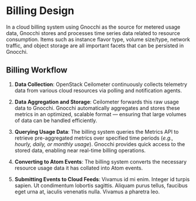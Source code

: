 # Billing Design

In a cloud billing system using Gnocchi as the source for metered usage data,
Gnocchi stores and processes time series data related to resource consumption.
Items such as instance flavor type, volume size/type, network traffic, and 
object storage are all important facets that can be persisted in Gnocchi.

## Billing Workflow

1. **Data Collection**: OpenStack Ceilometer continuously collects telemetry
   data from various cloud resources via polling and notification agents.

2. **Data Aggregation and Storage**: Ceilometer forwards this raw usage data
   to Gnocchi. Gnocchi automatically aggregates and stores these metrics in an
   optimized, scalable format — ensuring that large volumes of data can be
   handled efficiently.

3. **Querying Usage Data**: The billing system queries the Metrics API to
   retrieve pre-aggregated metrics over specified time periods (_e.g., hourly,
   daily, or monthly usage_). Gnocchi provides quick access to the stored data,
   enabling near real-time billing operations.

4. **Converting to Atom Events**: The billing system converts the necessary 
   resource usage data it has collated into Atom events.

5. **Submitting Events to Cloud Feeds**: Vivamus id mi enim. Integer id turpis
   sapien. Ut condimentum lobortis    sagittis. Aliquam purus tellus, faucibus
   eget urna at, iaculis venenatis nulla. Vivamus a pharetra leo.
